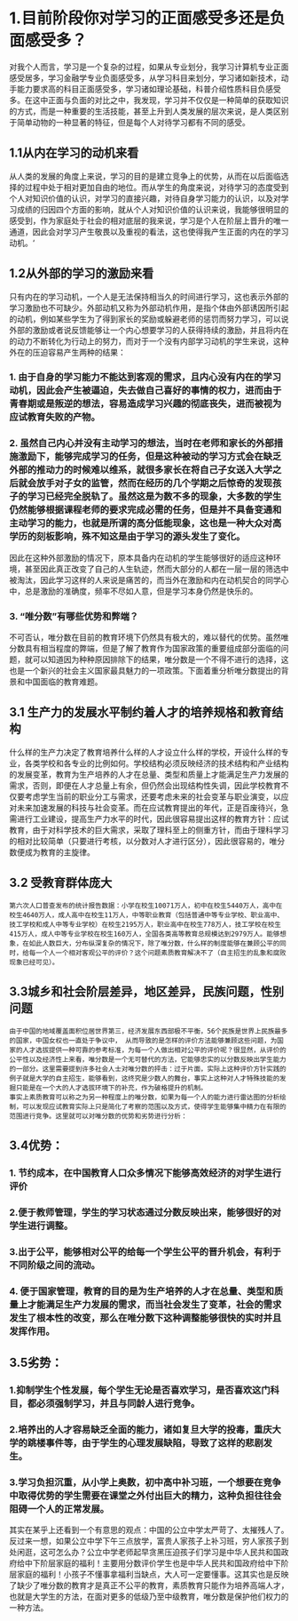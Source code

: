 # 1.目前阶段你对学习的正面感受多还是负面感受多？
对我个人而言，学习是一个复杂的过程，如果从专业划分，我学习计算机专业正面感受居多，学习金融学专业负面感受多，从学习科目来划分，学习诸如新技术，动手能力要求高的科目正面感受多，学习诸如理论基础，科普介绍性质科目负感受多。在这中正面与负面的对比之中，我发现，学习并不仅仅是一种简单的获取知识的方式，而是一种重要的生活技能，甚至上升到人类发展的层次来说，是人类区别于简单动物的一种显著的特征，但是每个人对待学习都有不同的感受。

## 1.1从内在学习的动机来看
从人类的发展的角度上来说，学习的目的是建立竞争上的优势，从而在以后面临选择的过程中处于相对更加自由的地位。而从学生的角度来说，对待学习的态度受到个人对知识价值的认识，对学习的直接兴趣，对待自身学习能力的认识，以及对学习成绩的归因四个方面的影响，就从个人对知识价值的认识来说，我能够很明显的感受到，作为家庭处于社会的相对底层的我来说，学习是个人在阶层上晋升的唯一通道，因此会对学习产生敬畏以及重视的看法，这也使得我产生正面的内在的学习动机。‘
## 1.2从外部的学习的激励来看
只有内在的学习动机，一个人是无法保持相当久的时间进行学习，这也表示外部的学习激励也不可缺少。外部动机又称为外部动机作用，是指个体由外部诱因所引起的动机，例如某些学生为了得到家长的奖励或躲避老师的惩罚而努力学习，可以说外部的激励或者说反馈能够让一个内心想要学习的人获得持续的激励，并且将内在的动力不断转化为行动上的努力，而对于一个没有内部学习动机的学生来说，这种外在的压迫容易产生两种的结果：
### 1.	由于自身的学习能力不能达到客观的需求，且内心没有内在的学习动机，因此会产生被逼迫，失去做自己喜好的事情的权力，进而由于青春期或是叛逆的想法，容易造成学习兴趣的彻底丧失，进而被视为应试教育失败的产物。
### 2.	虽然自己内心并没有主动学习的想法，当时在老师和家长的外部措施激励下，能够完成学习的任务，但是这种被动的学习方式会在缺乏外部的推动力的时候难以维系，就很多家长在将自己子女送入大学之后就会放手对子女的监管，然而在经历的几个学期之后惊奇的发现孩子的学习已经完全脱轨了。虽然这是为数不多的现象，大多数的学生仍然能够根据课程老师的要求完成必需的任务，但是并不具备变通和主动学习的能力，也就是所谓的高分低能现象，这也是一种大众对高学历的刻板影响，殊不知这是由于学习的源头发生了变化。
因此在这种外部激励的情况下，原本具备内在动机的学生能够很好的适应这种环境，甚至因此真正改变了自己的人生轨迹，然而大部分的人都在一层一层的筛选中被淘汰，因此学习这样的人来说是痛苦的，而当外在激励和内在动机契合的同学心中，总是激励的准确度，频率不尽如人意，但是学习本身仍然是快乐的。


### 3.	“唯分数”有哪些优势和弊端？
不可否认，唯分数在目前的教育环境下仍然具有极大的，难以替代的优势。虽然唯分数具有相当程度的弊端，但是了解了教育作为国家政策的重要组成部分面临的问题，就可以知道因为种种原因排除下的结果，唯分数是一个不得不进行的选择，这也是一个新兴的社会主义国家最具魅力的一项政策。下面着重分析唯分数提出的背景和中国面临的教育难题。

## 3.1	生产力的发展水平制约着人才的培养规格和教育结构
什么样的生产力决定了教育培养什么样的人才设立什么样的学校，开设什么样的专业，各类学校和各专业的比例如何。学校结构必须反映经济的技术结构和产业结构的发展变革，教育为生产培养的人才在总量、类型和质量上才能满足生产力发展的需求，否则，即便在人才总量上有余，但仍然会出现结构性失调，因此学校教育不仅要考虑学生当前的职业分工与需求，还要考虑未来的社会变革与职业演变，以应对未来加速发展的科技与社会变革。而在应试教育提出的年代，正是百废待兴，急需进行工业建设，提高生产力水平的时代，因此很容易提出这样的教育方针：应试教育，由于对科学技术的巨大需求，采取了理科至上的侧重方针，而由于理科学习的相对比较简单（只要进行考核，以分数对人才进行区分），因此很容易的，唯分数便成为教育的主旋律。

## 3.2 受教育群体庞大
	第六次人口普查发布的统计报告数据：小学在校生10071万人，初中在校生5440万人，高中在校生4640万人，成人高中在校生11万人，中等职业教育（包括普通中等专业学校、职业高中、技工学校和成人中等专业学校）在校生2195万人，职业高中在校生778万人，技工学校在校生415万人，成人中等专业学校在校生160万人，全国各类高等教育总规模达到2979万人。能够想象，在如此人数巨大，分布纵深复杂的情况下，除了唯分数，什么样的制度能够在兼顾公平的同时，给每一个人一个相对客观公平的评价？这个问题素质教育解决不了（自主招生的乱象和腐败现象已经可见）。

## 3.3城乡和社会阶层差异，地区差异，民族问题，性别问题
	由于中国的地域覆盖面积位居世界第三，经济发展东西部极不平衡，56个民族是世界上民族最多的国家，中国女权也一直处于争议中， 从而导致的是怎样的评价方法能够兼顾这些问题，为国家的人才选拔提供一种可靠的参考标准，为每一个人做出相对公平的评价呢？很显然，从评价的公平性以及经济性上来看，唯分数是一个无可替代的方法，它能够忠实的以分数反映出学生能力的一部分。这里需要提到许多社会人士对唯分数的抨击：过于片面，实际上这种评价方针实践的例子就是大学的自主招生，能够看到，这终究是少数人的舞台，事实上这种对人才特殊技能的发掘只能是在一个大的人才选拔环境下的补充，作为破格提升的机制。
	事实上素质教育可以称之为另一种程度上的唯分数，如果为每一个人的能力进行雷达图的分析绘制，可以发现应试教育实际上只是简化了考察的范围以及方式，使得学生能够集中精力在有限的范围进行竞争。这里就可以对唯分数的优势和劣势进行分析：
## 3.4优势：
### 1. 节约成本，在中国教育人口众多情况下能够高效经济的对学生进行评价
### 2.便于教师管理，学生的学习状态通过分数反映出来，能够很好的对学生进行调整。
### 3.出于公平，能够相对公平的给每一个学生公平的晋升机会，有利于不同阶级之间的流动。
### 4. 便于国家管理，教育的目的是为生产培养的人才在总量、类型和质量上才能满足生产力发展的需求，而当社会发生了变革，社会的需求发生了根本性的改变，那么在唯分数下这种调整能够很快的实时并且发挥作用。
## 3.5劣势：
### 1.抑制学生个性发展，每个学生无论是否喜欢学习，是否喜欢这门科目，都必须强制学习，并且与同龄人进行竞争。
### 2.培养出的人才容易缺乏全面的能力，诸如复旦大学的投毒，重庆大学的跳楼事件等，由于学生的心理发展缺陷，导致了这样的悲剧发生。
### 3.学习负担沉重，从小学上奥数，初中高中补习班，一个想要在竞争中取得优势的学生需要在课堂之外付出巨大的精力，这种负担往往会阻碍一个人的正常发展。
其实在某乎上还看到一个有意思的观点：中国的公立中学太严苛了、太摧残人了。反过来一想，如果公立中学下午三点放学，富贵人家孩子上补习班，穷人家孩子到处闲逛，这可怎么办？公立中学老师起早贪黑压迫孩子们学习是中华人民共和国政府给中下阶层家庭的福利！主要用分数评价学生也是中华人民共和国政府给中下阶层家庭的福利！小孩子不懂事拿福利当缺点，大人可一定要懂事。这其实也是反映了缺少了唯分数的教育才是真正不公平的教育，素质教育只能作为培养高端人才，也就是大学生的方法，在面对更多的低级乃至中级教育，唯分数是保护他们权力的一种方法。

